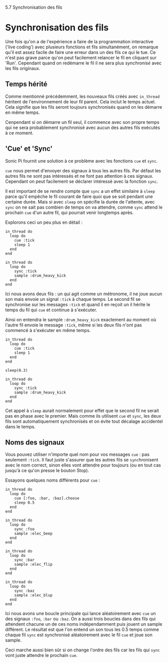5.7 Synchronisation des fils

# Synchronisation des fils

Une fois qu'on a de l'expérience a faire de la programmation
interactive ('live coding') avec plusieurs fonctions et fils
simultanément, on remarque qu'il est assez facile de faire une erreur
dans un des fils ce qui le tue. Ce n'est pas grave parce qu'on peut
facilement relancer le fil en cliquant sur 'Run'. Cependant quand on
redémarre le fil il ne sera plus *synchronisé* avec les fils
originaux.

## Temps hérité

Comme mentionné précédemment, les nouveaux fils créés avec `in_thread`
héritent de l'environnement de leur fil parent. Cela inclut le temps
actuel. Cela signifie que les fils seront toujours synchronisés quand
on les démarre en même temps.

Cenpendant si on démarre un fil seul, il commence avec son propre
temps qui ne sera probablement synchronisé avec aucun des autres fils
exécutés à ce moment.

## 'Cue' et 'Sync'

Sonic Pi fournit une solution à ce problème avec les fonctions `cue`
et `sync`.

`cue` nous permet d'envoyer des signaux à tous les autres fils. Par
défaut les autres fils ne sont pas intéressés et ne font pas attention
à ces signaux. Cependant on peut facilement se déclarer intéressé avec
la fonction `sync`.

Il est important de se rendre compte que `sync` a un effet similaire à
`sleep` parce qu'il empêche le fil courant de faire quoi que se soit
pendant une certaine durée. Mais si avec `sleep` on spécifie la durée
de l'attente, avec `sync` on ne sait pas combien de temps on va
attendre, comme `sync` attend le prochain `cue` d'un autre fil, qui
pourrait venir longtemps après.

Explorons ceci un peu plus en détail :

```
in_thread do
  loop do
    cue :tick
    sleep 1
  end
end

in_thread do
  loop do
    sync :tick
    sample :drum_heavy_kick
  end
end
```

Ici nous avons deux fils : un qui agit comme un métronome, il ne joue
aucun son mais envoie un signal `:tick` à chaque temps. Le second
fil se synchronise sur les messages `:tick` et quand il en reçoit un
il hérite le temps du fil qui `cue` et continue à s'exécuter.

Ainsi on entendra le sample `:drum_heavy_kick` exactement au moment où
l'autre fil envoie le message `:tick`, même si les deux fils n'ont pas
commencé à s'exécuter en même temps.

```
in_thread do
  loop do
    cue :tick
    sleep 1
  end
end

sleep(0.3)

in_thread do
  loop do
    sync :tick
    sample :drum_heavy_kick
  end
end
```

Cet appel à `sleep` aurait normalement pour effet que le second fil ne
serait pas en phase avec le premier. Mais comme ils utilisent `cue` et
`sync`, les deux fils sont automatiquement synchronisés et on évite
tout décalage accidentel dans le temps.

## Noms des signaux

Vous pouvez utiliser n'importe quel nom pour vos messages `cue` : pas
seulement `:tick`. Il faut juste s'assurer que les autres fils se
`sync`hronisent avec le nom correct, sinon elles vont attendre pour
toujours (ou en tout cas jusqu'à ce qu'on presse le bouton Stop).

Essayons quelques noms différents pour `cue` :

```
in_thread do
  loop do
    cue [:foo, :bar, :baz].choose
    sleep 0.5
  end
end

in_thread do
  loop do
    sync :foo
    sample :elec_beep
  end
end

in_thread do
  loop do
    sync :bar
    sample :elec_flip
  end
end

in_thread do
  loop do
    sync :baz
    sample :elec_blup
  end
end
```

Ici nous avons une boucle principale qui lance aléatoirement avec
`cue` un des signaux `:foo`, `:bar` ou `:baz`. On a aussi trois
boucles dans des fils qui attendent chacune un de ces noms
indépendamment puis jouent un sample différent. Le résultat est que
l'on entend un son tous les 0.5 temps comme chaque fil `sync` est
synchronisé aléatoirement avec le fil `cue` et joue son sample.

Ceci marche aussi bien sûr si on change l'ordre des fils car les fils
qui `sync` vont juste attendre le prochain `cue`.
